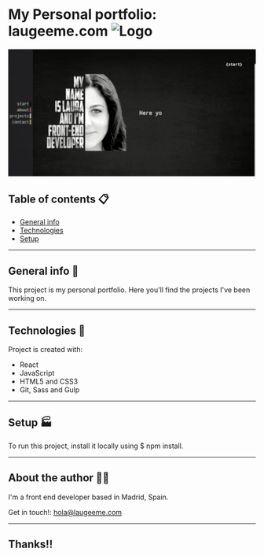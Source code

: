 # My Personal portfolio:  laugeeme.com <img  src="./public/favicon.ico" alt="Logo">
</div>
<div style="text-align:center"><img  src="./src/assets/images/preview.gif" alt="Preview">
</div>


 
 ## Table of contents :clipboard:
* [General info](#general-info)
* [Technologies](#technologies)
* [Setup](#setup)

---------------------

## General info :microphone:
This project is my personal portfolio. Here you'll find the projects I've been working on.

----------------------
	
## Technologies :hammer:
Project is created with:
* React
* JavaScript
* HTML5 and CSS3
* Git, Sass and Gulp

----------------
	
## Setup :factory:
To run this project, install it locally using $ npm install.

--------------------

## About the author :woman_technologist:

I'm a front end developer based in Madrid, Spain.

Get in touch!:  hola@laugeeme.com 

------------

## Thanks!!

